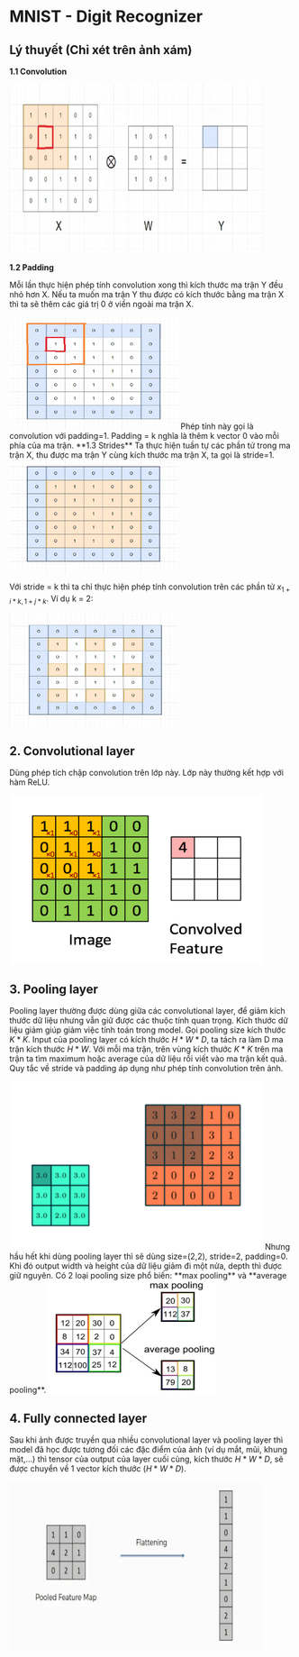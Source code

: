 # MNIST - Digit Recognizer
## Lý thuyết (Chỉ xét trên ảnh xám)
**1.1 Convolution**

<img src="image/convolution.webp" width="450" height="300">

**1.2 Padding**

Mỗi lần thực hiện phép tính convolution xong thì kích thước ma trận Y đều nhỏ hơn X. Nếu ta muốn ma trận Y thu được có kích thước bằng ma trận X thì ta sẽ thêm các giá trị 0 ở viền ngoài ma trận X.

 <img src="image/padding.webp" width="300" height="200">
 Phép tính này gọi là convolution với padding=1. Padding = k nghĩa là thêm k vector 0 vào mỗi phía của ma trận.
 **1.3 Strides**
 Ta thực hiện tuần tự các phần tử trong ma trận X, thu được ma trận Y cùng kích thước ma trận X, ta gọi là stride=1.
 
 <img src="image/stride1.webp" width="300" height="200">
 
 Với stride = k thì ta chỉ thực hiện phép tính convolution trên các phần tử $x_{1+i*k,1+j*k}$. Ví dụ k = 2:

<img src="image/stride2.webp" width="300" height="200">

## 2. Convolutional layer
Dùng phép tích chập convolution trên lớp này. Lớp này thường kết hợp với hàm ReLU.

<img src="image/convolution2.webp" width="450" height="300">

## 3. Pooling layer
Pooling layer thường được dùng giữa các convolutional layer, để giảm kích thước dữ liệu nhưng vẫn giữ được các thuộc tính quan trọng. Kích thước dữ liệu giảm giúp giảm việc tính toán trong model.
Gọi pooling size kích thước $K*K$. Input của pooling layer có kích thước $H*W*D$, ta tách ra làm D ma trận kích thước $H*W$. Với mỗi ma trận, trên vùng kích thước $K*K$ trên ma trận ta tìm maximum hoặc average của dữ liệu rồi viết vào ma trận kết quả. Quy tắc về stride và padding áp dụng như phép tính convolution trên ảnh.

<img src="image/pooling.webp" width="450" height="300">
Nhưng hầu hết khi dùng pooling layer thì sẽ dùng size=(2,2), stride=2, padding=0. Khi đó output width và height của dữ liệu giảm đi một nửa, depth thì được giữ nguyên.
Có 2 loại pooling size phổ biến: **max pooling** và **average pooling**.

<img src="image/pooling_2.webp" width="300" height="200">

## 4. Fully connected layer
Sau khi ảnh được truyền qua nhiều convolutional layer và pooling layer thì model đã học được tương đối các đặc điểm của ảnh (ví dụ mắt, mũi, khung mặt,…) thì tensor của output của layer cuối cùng, kích thước $H*W*D$, sẽ được chuyển về 1 vector kích thước 
$(H*W*D)$.

<img src="image/flattern.webp" width="450" height="300">
